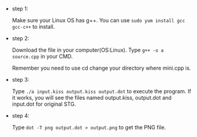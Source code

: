 * step 1:
	
  Make sure your Linux OS has g++.
	You can use `sudo yum install gcc gcc-c++` to install.
* step 2:
	
  Download the file in your computer(OS:Linux).
	Type `g++ -o a source.cpp` in your CMD.
  
	Remember you need to use cd change your directory where mini.cpp is.
* step 3:

	Type `./a input.kiss output.kiss output.dot` to execute the program.
	If it works, you will see the files named output.kiss, output.dot and input.dot for original STG.
* step 4:

	Type `dot -T png output.dot > output.png` to get the PNG file.

